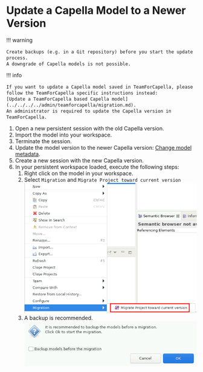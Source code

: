 <!--
 ~ SPDX-FileCopyrightText: Copyright DB InfraGO AG and contributors
 ~ SPDX-License-Identifier: Apache-2.0
 -->

# Update a Capella Model to a Newer Version

!!! warning

    Create backups (e.g. in a Git repository) before you start the update process.
    A downgrade of Capella models is not possible.

!!! info

    If you want to update a Capella model saved in TeamForCapella, please follow the TeamForCapella specific instructions instead:
    [Update a TeamForCapella based Capella model](../../../../admin/teamforcapella/migration.md).
    An administrator is required to update the Capella version in TeamForCapella.

1.  Open a new persistent session with the old Capella version.
1.  Import the model into your workspace.
1.  Terminate the session.
1.  Update the model version to the newer Capella version:
    [Change model metadata](../../../projects/models/metadata.md).
1.  Create a new session with the new Capella version.
1.  In your persistent workspace loaded, execute the following steps:
    1.  Right click on the model in your workspace.
    1.  Select `Migration` and `Migrate Project toward current version`
        ![Migrate Capella model](./migrate-capella-model.png)
    1.  A backup is recommended.
        ![Enable backup option](./backup-migration.png)
